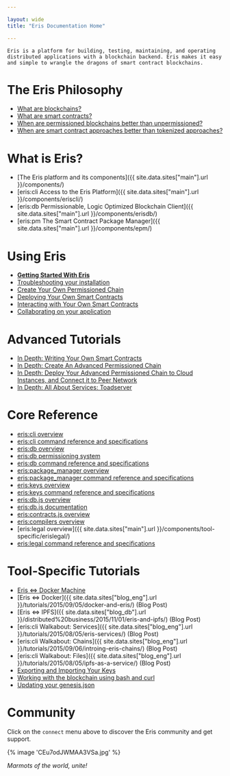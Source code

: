 ```yaml
---

layout: wide
title: "Eris Documentation Home"

---
```


```
Eris is a platform for building, testing, maintaining, and operating
distributed applications with a blockchain backend. Eris makes it easy
and simple to wrangle the dragons of smart contract blockchains.
```

# The Eris Philosophy

- [What are blockchains?](explainers/blockchains/)
- [What are smart contracts?](explainers/smart_contracts/)
- [When are permissioned blockchains better than unpermissioned?](explainers/permissioned_blockchains/)
- [When are smart contract approaches better than tokenized approaches?](explainers/contracts_v_tokens/)

# What is Eris?

- [The Eris platform and its components]({{ site.data.sites["main"].url }}/components/)
- [eris:cli Access to the Eris Platform]({{ site.data.sites["main"].url }}/components/eriscli/)
- [eris:db Permissionable, Logic Optimized Blockchain Client]({{ site.data.sites["main"].url }}/components/erisdb/)
- [eris:pm The Smart Contract Package Manager]({{ site.data.sites["main"].url }}/components/epm/)

# Using Eris

- **[Getting Started With Eris](tutorials/getting-started/)**
- [Troubleshooting your installation](tutorials/install-troubleshooting/)
- [Create Your Own Permissioned Chain](tutorials/chainmaking/)
- [Deploying Your Own Smart Contracts](tutorials/contractsdeploying/)
- [Interacting with Your Own Smart Contracts](tutorials/contractsinteracting/)
- [Collaborating on your application](tutorials/servicesmaking/)

# Advanced Tutorials

- [In Depth: Writing Your Own Smart Contracts](tutorials/solidity)
- [In Depth: Create An Advanced Permissioned Chain](tutorials/advanced/chainmaking)
- [In Depth: Deploy Your Advanced Permissioned Chain to Cloud Instances, and Connect it to Peer Network](tutorials/advanced/chaindeploying)
- [In Depth: All About Services: Toadserver](tutorials/advanced/servicesmaking/)

# Core Reference

- [eris:cli overview](documentation/eris/)
- [eris:cli command reference and specifications](documentation/eris-cli/)
- [eris:db overview](documentation/edb/)
- [eris:db permissioning system](documentation/eris-db-permissions)
- [eris:db command reference and specifications](documentation/eris-db-api/)
- [eris:package_manager overview](documentation/epm/)
- [eris:package_manager command reference and specifications](documentation/eris-pm/)
- [eris:keys overview](documentation/ekeys/)
- [eris:keys command reference and specifications](documentation/eris-keys/)
- [eris:db.js overview](documentation/eris-db-js/)
- [eris:db.js documentation](documentation/eris-db.js/)
- [eris:contracts.js overview](documentation/eris-contracts-js/)
- [eris:compilers overview](documentation/eris-compilers/)
- [eris:legal overview]({{ site.data.sites["main"].url }}/components/tool-specific/erislegal/)
- [eris:legal command reference and specifications](documentation/tool-specific/erislegal/)

# Tool-Specific Tutorials

- [Eris <=> Docker Machine](tutorials//tool-specific/docker_machine)
- [Eris <=> Docker]({{ site.data.sites["blog_eng"].url }}/tutorials/2015/09/05/docker-and-eris/) (Blog Post)
- [Eris <=> IPFS]({{ site.data.sites["blog_db"].url }}/distributed%20business/2015/11/01/eris-and-ipfs/) (Blog Post)
- [eris:cli Walkabout: Services]({{ site.data.sites["blog_eng"].url }}/tutorials/2015/08/05/eris-services/) (Blog Post)
- [eris:cli Walkabout: Chains]({{ site.data.sites["blog_eng"].url }}/tutorials/2015/09/06/introing-eris-chains/) (Blog Post)
- [eris:cli Walkabout: Files]({{ site.data.sites["blog_eng"].url }}/tutorials/2015/08/05/ipfs-as-a-service/) (Blog Post)
- [Exporting and Importing Your Keys](tutorials/tool-specific/keyexporting)
- [Working with the blockchain using bash and curl](tutorials/tool-specific/eris_by_curl)
- [Updating your genesis.json](tutorials/tool-specific/genesis-updating/)

# Community

Click on the `connect` menu above to discover the Eris community and get support.

{% image 'CEu7odJWMAA3VSa.jpg' %}

_Marmots of the world, unite!_
